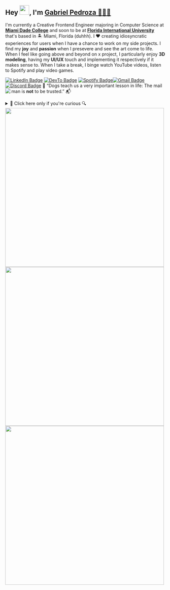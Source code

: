 Hey <img src="https://raw.githubusercontent.com/MartinHeinz/MartinHeinz/master/wave.gif" width="30px">, I'm [Gabriel Pedroza 🙇🏻‍♂️](https://youtu.be/xvFZjo5PgG0)
----------------------------------------------------------------------------------

I'm currently a Creative Frontend Engineer majoring in Computer Science at **[Miami Dade College](https://www.mdc.edu/)** and soon to be at **[Florida 
International University](https://www.fiu.edu/)** that's based in 🏝 Miami, Florida (duhhh). I ❤️ creating idiosyncratic experiences for users when I have a chance to work on my side projects. I find my **joy** and **passion** when I presevere and see the art come to life. When I feel like going above and beyond on x project, I particularly enjoy **3D modeling**, having my **UI/UX** touch and implementing it respectively if it makes sense to. When I take a break, I 
binge watch YouTube videos, listen to Spotify and play video games.

[![LinkedIn Badge](https://img.shields.io/badge/-@gabrielpedroza-0077B5?style=flat-square&labelColor=0077B5&logo=LinkedIn&link=https://www.linkedin.com/in/gabrielpedroza/)](https://www.linkedin.com/in/gabrielpedroza/) [![DevTo Badge](https://img.shields.io/badge/-@gabrielpedroza-0A0A0A?style=flat-square&labelColor=0A0A0A&logo=dev.to&link=https://dev.to/gabrielpedroza)](https://dev.to/gabrielpedroza) [![Spotify Badge](https://img.shields.io/badge/-@gabrielpedroza-1ED760?style=flat-square&labelColor=fff&logo=Spotify&link=https://open.spotify.com/user/31zfd5mi3py2sxojccclfo764bqq)](https://open.spotify.com/user/31zfd5mi3py2sxojccclfo764bqq)[![Gmail Badge](https://img.shields.io/badge/Gmail-D14836?https://img.shields.io/badge/Gmail-D14836?style=flat-square&logo=gmail&logoColor=white&logo=gmail&logoColor=white)](mailto:theegabrielpedroza@gmail.com)[![Discord Badge](https://img.shields.io/badge/Discord-7289DA?https://img.shields.io/badge/Gmail-D14836?style=flat-square&logo=gmail&logoColor=white&logo=discord&logoColor=white)](https://discordapp.com/users/969429853793300490)
🐶 “Dogs teach us a very important lesson in life: The mail man is **not** to be trusted.” 📬
<img align="left" src="https://c.tenor.com/A-ozELwp694AAAAC/thumbs-thumbs-up-kid.gif" />
<details><summary>🔎 Click here only if you're curious 🔍</summary><br/>
  <ul>
    <li>🔭 I’m currently working on <a href="https://github.com/GabrielPedroza/e-commerce">e-commerce</a>. Check it out 🕵🏻</li>
    <br/>
    <li>🧐 Learning about <b>TypeScript</b>, <b>Nextjs</b>, <b>Intricacies of Frontend</b> and a bit of <b>DSA</b> 🥵</li>
    <br/>
    <li>📝 I sometimes write stuff on <a href="https://dev.to/gabrielpedroza">my blog</a> 📕</li>
    <br/>
    <li>👨🏻‍💻 The current classes I'm taking for <i>Summer 2022</i> are: <b>Java programming<b/>, <b>Intro to Philosophy</b>, <b>Intro Chemistry</b> and <b>Hist US Since 1877</b> 👨🏻‍🎓</li>
      <br/>
    <li>🙊 I am an <b>absolute</b> sucker for laptop stickers 🌃</li>
    <br/>
    <li>🕹 I currently enjoying playing <b>Dead by Daylight</b> on PS4 while watching <b>Barely Sociable</b> and <b>Coffeezilla</b> on YouTube at night 🌙</li>
    <br/>
    <li>This README.md was architecturally and undisputedly <img height="16pt" src="https://forthebadge.com/images/badges/built-with-love.svg" /></li>
  </ul>
</details>

<img width="500px" src="https://forthebadge.com/images/badges/contains-tasty-spaghetti-code.svg" />
<img align="left" width="500px" src="https://github-readme-stats.vercel.app/api?username=gabrielpedroza&theme=tokyonight&show_icons=true&count_private=true" />
<img align="left" width="500px" src="https://github-readme-stats.vercel.app/api/top-langs/?username=gabrielpedroza&theme=tokyonight&layout=compact" />
